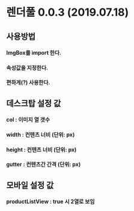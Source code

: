 # 렌더풀 0.0.3 (2019.07.18)

## 사용방법 
#### ImgBox를 import 한다.
#### 속성값을 지정한다.
#### 편하게(?) 사용한다.

## 데스크탑 설정 값
#### col : 이미지 열 갯수
#### width : 컨텐츠 너비 (단위: px)
#### height : 컨텐츠 너비 (단위: px)
#### gutter : 컨텐츠간 간격 (단위: px)

## 모바일 설정 값
#### productListView : true 시 2열로 보임
